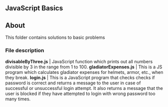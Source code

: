 ## JavaScript Basics

## About

This folder contains solutions to basic problems<br />

### File description

**divisableByThree.js** | JavaScript function which prints out all numbers divisible by 3 in the range from 1 to 100.
**gladiatorExpenses.js** | This is a JS program which calculates gladiator expenses for helmets, armor, etc., when they break.
**login.js** | This is a JavaScript program that checks checks if password is correct and returns a message to the user in case of successful or unsuccessful login attempt. It also returns a message that the user is blocked if they have attempted to login with wrong password   too many times.
